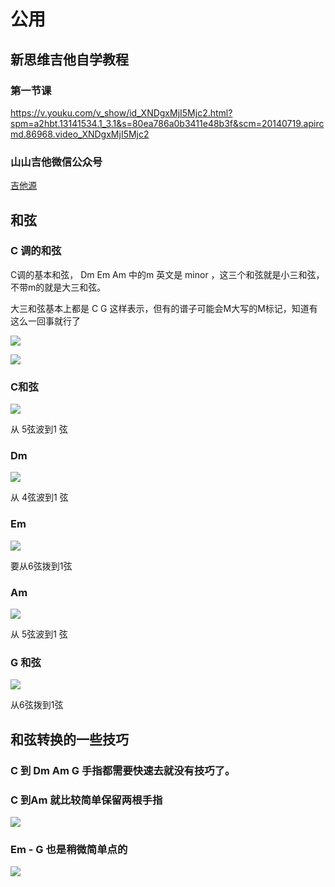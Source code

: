 # 公用

## 新思维吉他自学教程 

### 第一节课

https://v.youku.com/v_show/id_XNDgxMjI5Mjc2.html?spm=a2hbt.13141534.1_3.1&s=80ea786a0b3411e48b3f&scm=20140719.apircmd.86968.video_XNDgxMjI5Mjc2


### 山山吉他微信公众号

[吉他源](https://www.jitayuan.com/jitapu/172416.html)

## 和弦 

### C 调的和弦


C调的基本和弦，  Dm  Em Am 中的m 英文是 minor ，这三个和弦就是小三和弦，不带m的就是大三和弦。

大三和弦基本上都是 C G 这样表示，但有的谱子可能会M大写的M标记，知道有这么一回事就行了


![](assets/030/02/02/07-1647759994476.png)


![](assets/030/02/01-1647761572093.png)

### C和弦


![](assets/030/02/02/07-1647760677945.png)

从 5弦波到1 弦


### Dm


![](assets/030/02/02/07-1647760662673.png)

从 4弦波到1 弦

### Em


![](assets/030/02/02/07-1647760650166.png)

要从6弦拨到1弦


### Am

![](assets/030/02/02/07-1647760637872.png)

从 5弦波到1 弦


### G 和弦

![](assets/030/02/02/07-1647760625496.png)

从6弦拨到1弦


## 和弦转换的一些技巧

### C 到  Dm Am G 手指都需要快速去就没有技巧了。


### C 到Am 就比较简单保留两根手指

![](assets/030/02/01-1647760868539.png)

### Em - G 也是稍微简单点的

![](assets/030/02/01-1647760999633.png)
